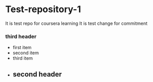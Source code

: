 # Test-repository-1
It is test repo for coursera learning
It is test change for commitment
### third header
* first item
* second item
* third item
* ## second header
